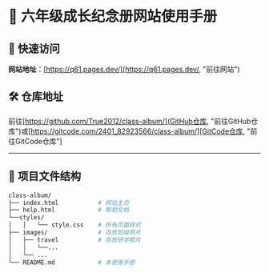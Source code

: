 # 🌟 六年级成长纪念册网站使用手册 
 
## 📱 快速访问 
**网站地址**：[https://q61.pages.dev/](https://q61.pages.dev/, "前往网站")
 
## 🛠️ 仓库地址
前往[https://github.com/True2012/class-album/](GitHub仓库, "前往GitHub仓库")或[https://gitcode.com/2401_82923566/class-album/][GitCode仓库, "前往GitCode仓库"]
 
---
 
## 📂 项目文件结构 
```bash 
class-album/
├── index.html           # 网站主页 
├── help.html            # 帮助文档
└──styles/
│   │   └── style.css    # 所有页面样式
├── images/              # 存放班级照片
│   ├── travel           # 存放研学照片
│   │   └──...
│   └── ...       
└── README.md            # 本使用手册 
